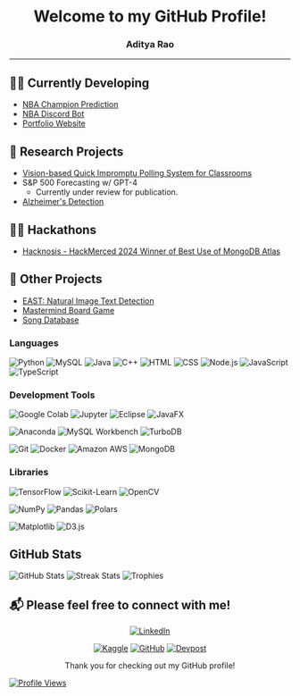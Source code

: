 <div align="center">

# Welcome to my GitHub Profile!
### Aditya Rao


</div>

---
## 👨‍💻 Currently Developing
- [NBA Champion Prediction](https://github.com/AdityaRao127/nba-website)
- [NBA Discord Bot](https://github.com/AdityaRao127/BBALLHQ-DISCORD-BOT)
- [Portfolio Website](https://adityarao.co)



## 🔬 Research Projects
- [Vision-based Quick Impromptu Polling System for Classrooms](https://github.com/hajin-park/V-QUIP)
- S&P 500 Forecasting w/ GPT-4
   - Currently under review for publication. 
- [Alzheimer's Detection](https://github.com/Sriramnat100/ASDRP_Files)

## 👨‍💻 Hackathons
- [Hacknosis - HackMerced 2024 Winner of Best Use of MongoDB Atlas](https://github.com/aelew/hackmerced-2024)

## 📂 Other Projects
- [EAST: Natural Image Text Detection](https://github.com/AdityaRao127/openCV-image-text-classification)
- [Mastermind Board Game](https://github.com/AdityaRao127/resume-projects/blob/main/Mastermind%20Game/Mastermind.java)
- [Song Database](https://github.com/AdityaRao127/resume-projects/blob/main/Mastermind%20Game/Mastermind.java)



### Languages

![Python](https://img.shields.io/badge/python-3670A0?style=for-the-badge&logo=python&logoColor=ffdd54) ![MySQL](https://img.shields.io/badge/mysql-%2300f.svg?style=for-the-badge&logo=mysql&logoColor=white) ![Java](https://img.shields.io/badge/java-%23ED8B00.svg?style=for-the-badge&logo=openjdk&logoColor=white) ![C++](https://img.shields.io/badge/c++-%2300599C.svg?style=for-the-badge&logo=c%2B%2B&logoColor=white) ![HTML](https://img.shields.io/badge/html-%23E34F26.svg?style=for-the-badge&logo=html5&logoColor=white) ![CSS](https://img.shields.io/badge/css-%231572B6.svg?style=for-the-badge&logo=css3&logoColor=white) ![Node.js](https://img.shields.io/badge/node.js-6DA55F?style=for-the-badge&logo=node.js&logoColor=white) ![JavaScript](https://img.shields.io/badge/javascript-%23323330.svg?style=for-the-badge&logo=javascript&logoColor=%23F7DF1E)
![TypeScript](https://img.shields.io/badge/typescript-%23007ACC.svg?style=for-the-badge&logo=typescript&logoColor=white)




### Development Tools

![Google Colab](https://img.shields.io/badge/Google%20Colab-%23F9AB00.svg?style=for-the-badge&logo=google-colab&logoColor=white) ![Jupyter](https://img.shields.io/badge/Jupyter-%23F37626.svg?style=for-the-badge&logo=Jupyter&logoColor=white) ![Eclipse](https://img.shields.io/badge/Eclipse-2C2255?style=for-the-badge&logo=eclipse&logoColor=white) ![JavaFX](https://img.shields.io/badge/JavaFX-%23007396.svg?style=for-the-badge&logo=java&logoColor=white)

![Anaconda](https://img.shields.io/badge/Anaconda-%2344A833.svg?style=for-the-badge&logo=anaconda&logoColor=white) ![MySQL Workbench](https://img.shields.io/badge/MySQL%20Workbench-%2300f.svg?style=for-the-badge&logo=mysql&logoColor=white) ![TurboDB](https://img.shields.io/badge/TurboDB-%23008080.svg?style=for-the-badge&logo=databricks&logoColor=white)

![Git](https://img.shields.io/badge/git-%23F05033.svg?style=for-the-badge&logo=git&logoColor=white) ![Docker](https://img.shields.io/badge/docker-%230db7ed.svg?style=for-the-badge&logo=docker&logoColor=white) ![Amazon AWS](https://img.shields.io/badge/Amazon%20AWS-%23FF9900.svg?style=for-the-badge&logo=amazon-aws&logoColor=white) ![MongoDB](https://img.shields.io/badge/MongoDB-%2347A248.svg?style=for-the-badge&logo=mongodb&logoColor=white)


### Libraries

![TensorFlow](https://img.shields.io/badge/TensorFlow-%23FF6F00.svg?style=for-the-badge&logo=TensorFlow&logoColor=white) ![Scikit-Learn](https://img.shields.io/badge/scikit--learn-%23F7931E.svg?style=for-the-badge&logo=scikit-learn&logoColor=white) ![OpenCV](https://img.shields.io/badge/OpenCV-%23white.svg?style=for-the-badge&logo=opencv&logoColor=black)

![NumPy](https://img.shields.io/badge/numpy-%23013243.svg?style=for-the-badge&logo=numpy&logoColor=white) ![Pandas](https://img.shields.io/badge/pandas-%23150458.svg?style=for-the-badge&logo=pandas&logoColor=white) ![Polars](https://img.shields.io/badge/polars-%230C55A5.svg?style=for-the-badge&logo=polars&logoColor=white)

![Matplotlib](https://img.shields.io/badge/Matplotlib-%23ffffff.svg?style=for-the-badge&logo=Matplotlib&logoColor=black) ![D3.js](https://img.shields.io/badge/d3.js-%23F9A03C.svg?style=for-the-badge&logo=d3.js&logoColor=white)


## GitHub Stats

![GitHub Stats](https://github-readme-stats.vercel.app/api?username=AdityaRao127&show_icons=true&theme=radical)
![Streak Stats](https://github-readme-streak-stats.herokuapp.com/?user=AdityaRao127&theme=dark)
![Trophies](https://github-profile-trophy.vercel.app/?username=AdityaRao127&theme=radical)


## 📬 Please feel free to connect with me!

<div align="center">

[![LinkedIn](https://img.shields.io/badge/LinkedIn-%230077B5.svg?style=for-the-badge&logo=linkedin&logoColor=white)](https://www.linkedin.com/in/aditya-kr-rao/)


[![Kaggle](https://img.shields.io/badge/Kaggle-%2320BEFF.svg?style=for-the-badge&logo=kaggle&logoColor=white)](https://www.kaggle.com/adityarao127) [![GitHub](https://img.shields.io/badge/GitHub-%23121011.svg?style=for-the-badge&logo=github&logoColor=white)](https://github.com/AdityaRao127/) [![Devpost](https://img.shields.io/badge/Devpost-%230A0A0A.svg?style=for-the-badge&logo=devpost&logoColor=white)](https://devpost.com/rao-aditya-codes)
</div>

<div align="center">

  
Thank you for checking out my GitHub profile!

 </div>


[![Profile Views](https://visitcount.itsvg.in/api?id=AdityaRao127&icon=0&color=0)](https://visitcount.itsvg.in)
